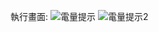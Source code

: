 執行畫面:
![電量提示](https://user-images.githubusercontent.com/85172998/132088924-c36d1aea-f771-4c2f-8e72-cb023ffb8520.jpg)
![電量提示2](https://user-images.githubusercontent.com/85172998/132088926-0dcb7b46-787d-4774-ab9b-c907b6aef314.jpg)
